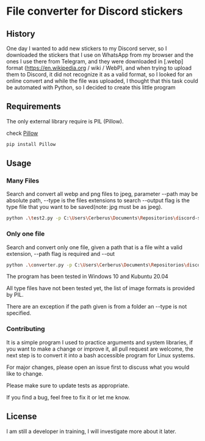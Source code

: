 # File converter for Discord stickers

## History
One day I wanted to add new stickers to my Discord server, so I downloaded the stickers that I use on WhatsApp from my browser and the ones I use there from Telegram, and they were downloaded in [.webp] format (https://en.wikipedia.org / wiki / WebP), and when trying to upload them to Discord, it did not recognize it as a valid format, so I looked for an online convert and while the file was uploaded, I thought that this task could be automated with Python, so I decided to create this little program


## Requirements
The only external library require is PIL (Pillow).

check [Pillow](https://pypi.org/project/Pillow/)
```bash
pip install Pillow
```

## Usage

### Many Files
Search and convert all webp and png files to jpeg, parameter --path may be absolute path, --type is the files extensions to search
--output flag is the type file that you want to be saved(note: jpg must be as jpeg).
```bash
python .\test2.py -p C:\Users\Cerberus\Documents\Repositorios\discord-stickers\htest-files -t webp,png -o jpeg
```

### Only one file

Search and convert only one file, given a path that is a file wiht a valid extension, --path flag is required and --out
```bash
python .\converter.py -p C:\Users\Cerberus\Documents\Repositorios\discordStickers\test-files\pngTest1.png  -o jpeg
```

The program has been tested in Windows 10 and Kubuntu 20.04

All type files have not been tested yet, the list of image formats is provided by PIL.

There are an exception if the path given is from a folder an --type is not specified.

### Contributing

It is a simple program I used to practice arguments and system libraries, if you want to make a change or improve it, all pull request are welcome, the next step is to convert it into a bash accessible program for Linux systems.

For major changes, please open an issue first to discuss what you would like to change.

Please make sure to update tests as appropriate.

If you find a bug, feel free to fix it or let me know.



## License

I am still a developer in training, I will investigate more about it later.